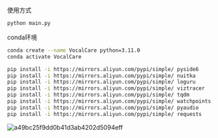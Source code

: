使用方式
```bash
python main.py
```

conda环境
```bash
conda create --name VocalCare python=3.11.0
conda activate VocalCare

pip install -i https://mirrors.aliyun.com/pypi/simple/ pyside6
pip install -i https://mirrors.aliyun.com/pypi/simple/ nuitka
pip install -i https://mirrors.aliyun.com/pypi/simple/ loguru
pip install -i https://mirrors.aliyun.com/pypi/simple/ viztracer
pip install -i https://mirrors.aliyun.com/pypi/simple/ tqdm
pip install -i https://mirrors.aliyun.com/pypi/simple/ watchpoints
pip install -i https://mirrors.aliyun.com/pypi/simple/ pyaudio
pip install -i https://mirrors.aliyun.com/pypi/simple/ requests
```

![a49bc25f9dd0b41d3ab4202d5094eff](https://github.com/user-attachments/assets/a83c68d7-f9e5-4506-9163-71d7793092ab)
